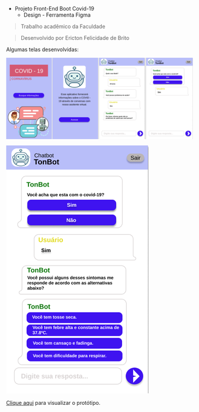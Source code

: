 * Projeto Front-End Boot Covid-19
  * Design - Ferramenta Figma

> Trabalho acadêmico da Faculdade

> Desenvolvido por Ericton Felicidade de Brito

Algumas telas desenvolvidas:


![group21](telas/Group21.png)

![sintomas](telas/TonBotInforma_sintomas.png)


[Clique aqui](https://www.figma.com/proto/77j5RPMjJ1HKdtl2iM7Q5k/ChatBot-Ericton?node-id=2%3A173&scaling=scale-down) para visualizar o protótipo.
